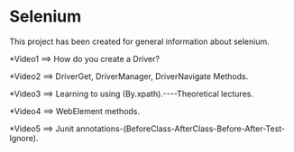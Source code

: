# Selenium
This project has been created for general information about selenium.



*Video1  ==> How do you create a Driver?

*Video2  ==> DriverGet, DriverManager, DriverNavigate Methods.

*Video3  ==> Learning to using (By.xpath).----Theoretical lectures.

*Video4  ==> WebElement methods.

*Video5  ==> Junit annotations-(BeforeClass-AfterClass-Before-After-Test-Ignore).

